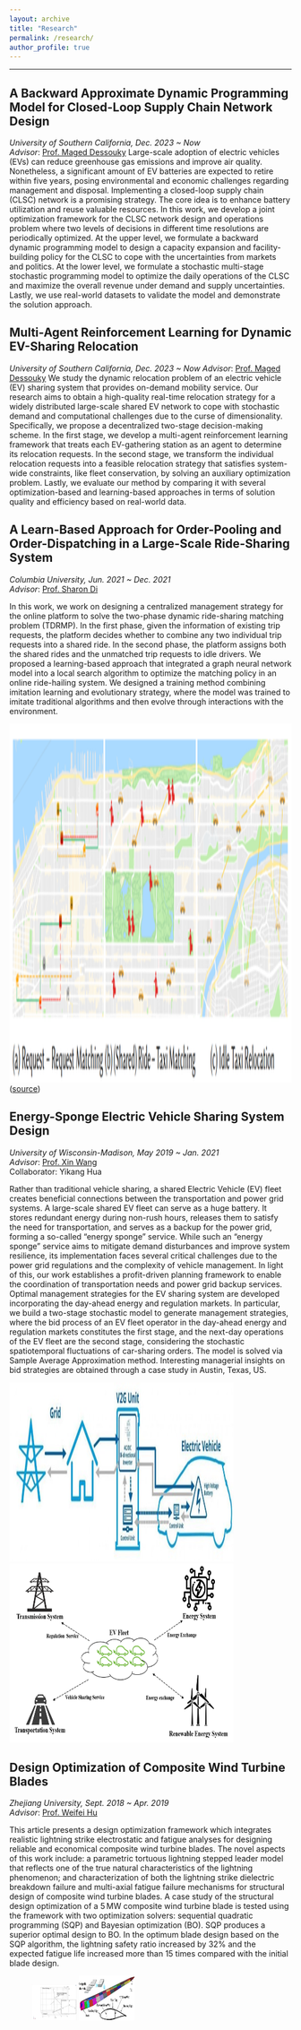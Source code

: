 ```yaml
---
layout: archive
title: "Research"
permalink: /research/
author_profile: true
---
```


------
## A Backward Approximate Dynamic Programming Model for Closed-Loop Supply Chain Network Design
*University of Southern California, Dec. 2023 ~ Now*  
*Advisor*:  [Prof. Maged Dessouky](https://viterbi.usc.edu/directory/faculty/Dessouky/Maged)
Large-scale adoption of electric vehicles (EVs) can reduce greenhouse gas emissions and improve air quality. Nonetheless, a significant amount of EV batteries are expected to retire within five years, posing environmental and economic challenges regarding management and disposal. Implementing a closed-loop supply chain (CLSC) network is a promising strategy. The core idea is to enhance battery utilization and reuse valuable resources. In this work, we develop a joint optimization framework for the CLSC network design and operations problem where two levels of decisions in different time resolutions are periodically optimized. At the upper level, we formulate a backward dynamic programming model to design a capacity expansion and facility-building policy for the CLSC to cope with the uncertainties from markets and politics. At the lower level, we formulate a stochastic multi-stage stochastic programming model to optimize the daily operations of the CLSC and maximize the overall revenue under demand and supply uncertainties. Lastly, we use real-world datasets to validate the model and demonstrate the solution approach. 


## Multi-Agent Reinforcement Learning for Dynamic EV-Sharing Relocation
*University of Southern California, Dec. 2023 ~ Now*
*Advisor*:  [Prof. Maged Dessouky](https://viterbi.usc.edu/directory/faculty/Dessouky/Maged)
We study the dynamic relocation problem of an electric vehicle (EV) sharing system that provides on-demand mobility service. Our research aims to obtain a high-quality real-time relocation strategy for a widely distributed large-scale shared EV network to cope with stochastic demand and computational challenges due to the curse of dimensionality. Specifically, we propose a decentralized two-stage decision-making scheme. In the first stage, we develop a multi-agent reinforcement learning framework that treats each EV-gathering station as an agent to determine its relocation requests. In the second stage, we transform the individual relocation requests into a feasible relocation strategy that satisfies system-wide constraints, like fleet conservation, by solving an auxiliary optimization problem. Lastly, we evaluate our method by comparing it with several optimization-based and learning-based approaches in terms of solution quality and efficiency based on real-world data. 


## A Learn-Based Approach for Order-Pooling and Order-Dispatching in a Large-Scale Ride-Sharing System
*Columbia University, Jun. 2021 ~ Dec. 2021*  
*Advisor*:  [Prof. Sharon Di](https://www.civil.columbia.edu/faculty/sharon-di)

In this work, we work on designing a centralized management strategy for the
online platform to solve the two-phase dynamic ride-sharing matching
problem (TDRMP). In the first phase, given the information of existing
trip requests, the platform decides whether to combine any two individual
trip requests into a shared ride. In the second phase, the platform
assigns both the shared rides and the unmatched trip requests to idle
drivers. We proposed a learning-based approach that integrated a graph neural network model into a local search algorithm to optimize the matching policy in an online ride-hailing system. We designed a training method combining imitation learning and evolutionary strategy, where the model was trained to imitate traditional algorithms and then evolve through interactions with the environment.

<img width="800" height="640" src="../files/ML_rideshare.PNG"> ([source](https://arxiv.org/pdf/1912.08066.pdf))


## Energy-Sponge Electric Vehicle Sharing System Design
*University of Wisconsin-Madison, May 2019 ~ Jan. 2021*  
*Advisor*:  [Prof. Xin Wang](https://directory.engr.wisc.edu/ie/Faculty/Wang_Xin/)  
Collaborator: Yikang Hua  

Rather than traditional vehicle sharing, a shared Electric Vehicle (EV) fleet creates beneficial connections between the transportation and power grid systems. A large-scale shared EV fleet can serve as a huge battery. It stores redundant energy during non-rush hours, releases them to satisfy the need for transportation, and serves as a backup for the power grid, forming a so-called “energy sponge” service. While such an “energy sponge” service aims to mitigate demand disturbances and improve system resilience, its implementation faces several critical challenges due to the power grid regulations and the complexity of vehicle management. In light of this, our work establishes a profit-driven planning framework to enable the coordination of transportation needs and power grid backup services. Optimal management strategies for the EV sharing system are developed incorporating the day-ahead energy and regulation markets. In particular, we build a two-stage stochastic model to generate management strategies, where the bid process of an EV fleet operator in the day-ahead energy and regulation markets constitutes the first stage, and the next-day operations of the EV fleet are the second stage, considering the stochastic spatiotemporal fluctuations of car-sharing orders. The model is solved via Sample Average Approximation method. Interesting managerial insights on bid strategies are obtained through a case study in Austin, Texas, US.

<img width="400" height="320" src="../files/EVS.jpg">
<img width="400" height="320" src="../files/EVS_renewable_energy.png">


## Design Optimization of Composite Wind Turbine Blades
*Zhejiang University, Sept. 2018 ~ Apr. 2019*  
*Advisor*:  [Prof. Weifei Hu](https://person.zju.edu.cn/en/0018087/)

This article presents a design optimization framework which integrates realistic lightning strike electrostatic and fatigue analyses for designing reliable and economical composite wind turbine blades. The novel aspects of this work include: a parametric tortuous lightning stepped leader model that reflects one of the true natural characteristics of the lightning phenomenon; and characterization of both the lightning strike dielectric breakdown failure and multi-axial fatigue failure mechanisms for structural design of composite wind turbine blades. A case study of the structural design optimization of a 5 MW composite wind turbine blade is tested using the framework with two optimization solvers: sequential quadratic programming (SQP) and Bayesian optimization (BO). SQP produces a superior optimal design to BO. In the optimum blade design based on the SQP algorithm, the lightning safety ratio increased by 32% and the expected fatigue life increased more than 15 times compared with the initial blade design.

<figure class="half">
  <img width="80" height="64" src="../files/WindTurbine.png">
  <img width="100" height="80" src="../files/wind_Turbine.png">
</figure>
